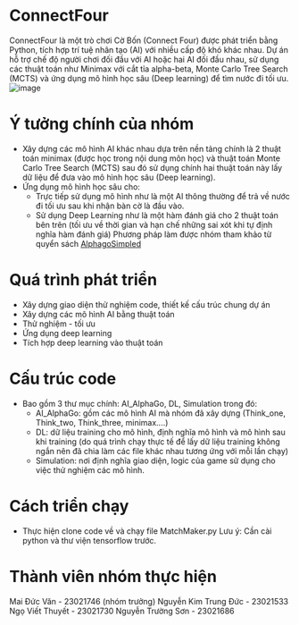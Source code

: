 # ConnectFour
ConnectFour là một trò chơi Cờ Bốn (Connect Four) được phát triển bằng Python, tích hợp trí tuệ nhân tạo (AI) với nhiều cấp độ khó khác nhau. Dự án hỗ trợ chế độ người chơi đối đầu với AI hoặc hai AI đối đầu nhau, sử dụng các thuật toán như Minimax với cắt tỉa alpha-beta, Monte Carlo Tree Search (MCTS) và ứng dụng mô hình học sâu (Deep learning) để tìm nước đi tối ưu.
![image](https://github.com/user-attachments/assets/775c0e78-3464-4b1f-9535-d8bfe795bf2a)

# Ý tưởng chính của nhóm
- Xây dựng các mô hình AI khác nhau dựa trên nền tảng chính là 2 thuật toán minimax (được học trong nội dung môn học) và thuật toán Monte Carlo Tree Search (MCTS) sau đó sử dụng chính hai thuật toán này lấy dữ liệu để đưa vào mô hình học sâu (Deep learning).
- Ứng dụng mô hình học sâu cho:
  + Trực tiếp sử dụng mô hình như là một AI thông thường để trả về nước đi tối ưu sau khi nhận bàn cờ là đầu vào.
  + Sử dụng Deep Learning như là một hàm đánh giá cho 2 thuật toán bên trên (tối ưu về thời gian và hạn chế những sai xót khi tự định nghĩa hàm đánh giá)
Phương pháp làm được nhóm tham khảo từ quyển sách [AlphagoSimpled](https://drive.google.com/file/d/1GOLnD0mIPZDWMdVE3WDmm5effnih66Bd/view?usp=drive_link)

# Quá trình phát triển

-  Xây dựng giao diện thử nghiệm code, thiết kế cấu trúc chung dự án
-  Xây dựng các mô hình AI bằng thuật toán
-  Thử nghiệm - tối ưu
-  Ứng dụng deep learning
-  Tích hợp deep learning vào thuật toán

# Cấu trúc code

- Bao gồm 3 thư mục chính: AI_AlphaGo, DL, Simulation trong đó:
  + AI_AlphaGo: gồm các mô hình AI mà nhóm đã xây dựng (Think_one, Think_two, Think_three, minimax....)
  + DL: dữ liệu training cho mô hình, định nghĩa mô hình và mô hình sau khi training (do quá trình chạy thực tế để lấy dữ liệu training không ngắn nên đã chia làm các file khác nhau tương ứng với mỗi lần chạy)
  + Simulation: nơi định nghĩa giao diện, logic của game sử dụng cho việc thử nghiệm các mô hình.

# Cách triển chạy

- Thực hiện clone code về và chạy file MatchMaker.py
Lưu ý: Cần cài python và thư viện tensorflow trước.
 
# Thành viên nhóm thực hiện

Mai Đức Văn - 23021746 (nhóm trưởng)
Nguyễn Kim Trung Đức - 23021533
Ngọ Viết Thuyết - 23021730
Nguyễn Trường Sơn - 23021686


